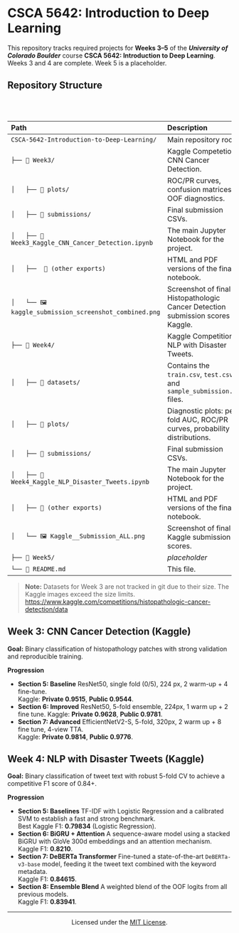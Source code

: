 # CSCA 5642: Introduction to Deep Learning

This repository tracks required projects for **Weeks 3–5** of the ***University of Colorado Boulder*** course **CSCA 5642: Introduction to Deep Learning**. Weeks 3 and 4 are complete. Week 5 is a placeholder.

## Repository Structure

<table>
  <thead>
    <tr>
      <th align="left">Path</th>
      <th align="left">Description</th>
    </tr>
  </thead>
  <tbody>
    <tr>
      <td><code>CSCA-5642-Introduction-to-Deep-Learning/</code></td>
      <td>Main repository root.</td>
     <tr>
      <td><code>├── 📁 Week3/</code></td>
      <td>Kaggle Competetion: CNN Cancer Detection.</td>
    </tr>
    <tr>
      <td><code>│   ├── 📁 plots/</code></td>
      <td>ROC/PR curves, confusion matrices, OOF diagnostics.</td>
    </tr>
    <tr>
      <td><code>│   ├── 📁 submissions/</code></td>
      <td>Final submission CSVs.</td>
    </tr>
    <tr>
      <td><code>│   ├── 📄 Week3_Kaggle_CNN_Cancer_Detection.ipynb</code></td>
      <td>The main Jupyter Notebook for the project.</td>
    </tr>
    <tr>
      <td><code>│   ├──  📄 (other exports)</code></td>
      <td>HTML and PDF versions of the final notebook. </td>
    </tr>
    <tr>
      <td><code>│   └── 🖼️ kaggle_submission_screenshot_combined.png</code></td>
      <td>Screenshot of final Histopathologic Cancer Detection submission scores on Kaggle.</td>
    </tr>
    <tr>
      <td><code>├── 📁 Week4/</code></td>
      <td>Kaggle Competition: NLP with Disaster Tweets.</td>
    </tr>
    <tr>
      <td><code>│   ├── 📁 datasets/</code></td>
      <td>Contains the <code>train.csv</code>, <code>test.csv</code>, and <code>sample_submission.csv</code> files.</td>
    </tr>
        <tr>
      <td><code>│   ├── 📁 plots/</code></td>
      <td>Diagnostic plots: per-fold AUC, ROC/PR curves, probability distributions.</td>
    </tr>
    <tr>
      <td><code>│   ├── 📁 submissions/</code></td>
      <td>Final submission CSVs.</td>
    </tr>
    <tr>
      <td><code>│   ├── 📄 Week4_Kaggle_NLP_Disaster_Tweets.ipynb</code></td>
      <td>The main Jupyter Notebook for the project.</td>
    </tr>
    <tr>
      <td><code>│   ├── 📄 (other exports)</code></td>
      <td>HTML and PDF versions of the final notebook. </td>
    </tr>
    <tr>
      <td><code>│   └── 🖼️ Kaggle__Submission_ALL.png</code></td>
      <td>Screenshot of final Kaggle submission scores.</td>
    </tr>
    <tr>
      <td><code>├── 📁 Week5/</code></td>
      <td><i>placeholder</i></td>
    </tr>
    <tr>
      <td><code>└── 📄 README.md</code></td>
      <td>This file.</td>
    </tr>
  </tbody>
</table>

> **Note:** Datasets for Week 3 are not tracked in git due to their size. The Kaggle images exceed the size limits.
> https://www.kaggle.com/competitions/histopathologic-cancer-detection/data

## Week 3: CNN Cancer Detection (Kaggle)

**Goal:** Binary classification of histopathology patches with strong validation and reproducible training.

**Progression**
- **Section 5: Baseline** ResNet50, single fold (0/5), 224 px, 2 warm-up + 4 fine-tune.  
  Kaggle: **Private 0.9515**, **Public 0.9544**.
- **Section 6: Improved** ResNet50, 5-fold ensemble, 224px, 1 warm up + 2 fine tune.
  Kaggle: **Private 0.9628**, **Public 0.9781**.
- **Section 7: Advanced** EfficientNetV2-S, 5-fold, 320px, 2 warm up + 8 fine tune, 4-view TTA.  
  Kaggle: **Private 0.9814**, **Public 0.9776**.

## Week 4: NLP with Disaster Tweets (Kaggle)

**Goal:** Binary classification of tweet text with robust 5-fold CV to achieve a competitive F1 score of 0.84+.

**Progression**
- **Section 5: Baselines** TF-IDF with Logistic Regression and a calibrated SVM to establish a fast and strong benchmark.  
  Best Kaggle F1: **0.79834** (Logistic Regression).
- **Section 6: BiGRU + Attention** A sequence-aware model using a stacked BiGRU with GloVe 300d embeddings and an attention mechanism.  
  Kaggle F1: **0.8210**.
- **Section 7: DeBERTa Transformer** Fine-tuned a state-of-the-art `DeBERTa-v3-base` model, feeding it the tweet text combined with the keyword metadata.  
  Kaggle F1: **0.84615**.
- **Section 8: Ensemble Blend** A weighted blend of the OOF logits from all previous models.  
  Kaggle F1: **0.83941**.

---
<p align="center">
  Licensed under the <a href="https://opensource.org/licenses/MIT">MIT License</a>.
</p>

